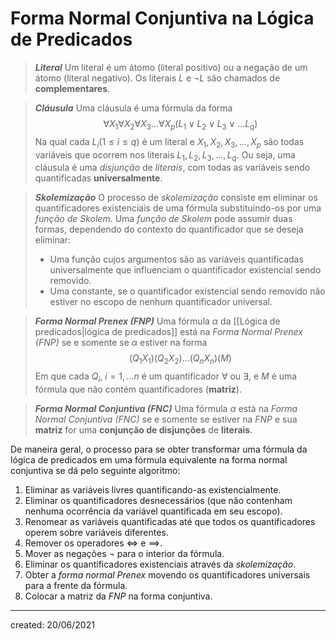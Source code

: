 # Forma Normal Conjuntiva na Lógica de Predicados

> ***Literal***
> Um literal é um átomo (literal positivo) ou a negação de um átomo (literal negativo). Os literais $L$ e $\neg L$ são chamados de **complementares**.

> ***Cláusula***
> Uma cláusula é uma fórmula da forma
>$$
  \forall X_1 \forall X_2 \forall X_3 \dots \forall X_p(L_1 \lor L_2 \lor L_3 \lor \dots L_q)
>$$
> Na qual cada $L_i (1 \leq i \leq q)$ é um literal e $X_1, X_2, X_3, \dots, X_p$ são todas variáveis que ocorrem nos literais $L_1, L_2, L_3, \dots, L_q$.
> Ou seja, uma cláusula é uma *disjunção* de *literais*, com todas as variáveis sendo quantificadas **universalmente**.

> ***Skolemização***
> O processo de *skolemização* consiste em eliminar os quantificadores existenciais de uma fórmula substituindo-os por uma *função de Skolem*. Uma *função de Skolem* pode assumir duas formas, dependendo do contexto do quantificador que se deseja eliminar:
> - Uma função cujos argumentos são as variáveis quantificadas universalmente que influenciam o quantificador existencial sendo removido.
> - Uma constante, se o quantificador existencial sendo removido não estiver no escopo de nenhum quantificador universal.

> ***Forma Normal Prenex (FNP)***
> Uma fórmula $\alpha$ da [[Lógica de predicados|lógica de predicados]] está na *Forma Normal Prenex (FNP)* se e somente se $\alpha$ estiver na forma
>$$
  (Q_1X_1)(Q_2X_2)\dots(Q_nX_n)(M)
>$$
> Em que cada $Q_i$, $i = 1,\dots n$ é um quantificador $\forall$ ou $\exists$, e $M$ é uma fórmula que não contém quantificadores (**matriz**).

> ***Forma Normal Conjuntiva (FNC)***
> Uma fórmula $\alpha$ está na *Forma Normal Conjuntiva (FNC)* se e somente se estiver na *FNP* e sua **matriz** for uma **conjunção de disjunções** de **literais**.

De maneira geral, o processo para se obter transformar uma fórmula da lógica de predicados em uma fórmula equivalente na forma normal conjuntiva se dá pelo seguinte algoritmo:

1. Eliminar as variáveis livres quantificando-as existencialmente.
2. Eliminar os quantificadores desnecessários (que não contenham nenhuma ocorrência da variável quantificada em seu escopo).
3. Renomear as variáveis quantificadas até que todos os quantificadores operem sobre variáveis diferentes.
4. Remover os operadores $\iff$ e $\implies$.
5. Mover as negações $\neg$ para o interior da fórmula.
6. Eliminar os quantificadores existenciais através da *skolemização*.
7. Obter a *forma normal Prenex* movendo os quantificadores universais para a frente da fórmula.
8. Colocar a matriz da *FNP* na forma conjuntiva.

---

created: 20/06/2021
